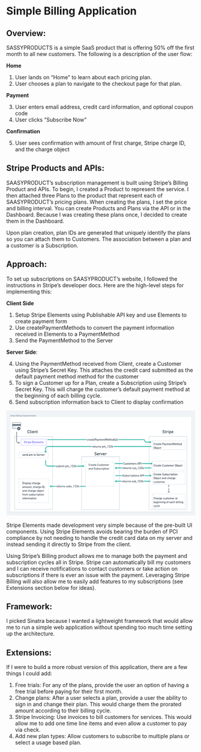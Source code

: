 # Simple Billing Application

## Overview:
SASSYPRODUCTS is a simple SaaS product that is offering 50% off the first month to all new customers. The following is a description of the user flow:

**Home** 
1. User lands on “Home” to learn about each pricing plan.
2. User chooses a plan to navigate to the checkout page for that plan.

**Payment**

3. User enters email address, credit card information, and optional coupon code
4. User clicks “Subscribe Now”

**Confirmation**

5. User sees confirmation with amount of first charge, Stripe charge ID, and the charge object
 
## Stripe Products and APIs:
SAASYPRODUCT’s subscription management is built using Stripe’s Billing Product and APIs. To begin, I created a Product to represent the service. I then attached three Plans to the product that represent each of SAASYPRODUCT’s pricing plans. When creating the plans, I set the price and billing interval. You can create Products and Plans via the API or in the Dashboard. Because I was creating these plans once, I decided to create them in the Dashboard. 

Upon plan creation, plan IDs are generated that uniquely identify the plans so you can attach them to Customers. The association between a plan and a customer is a Subscription. 

## Approach:
To set up subscriptions on SAASYPRODUCT’s website, I followed the instructions in Stripe’s developer docs.  Here are the high-level steps for implementing this:

**Client Side**
1.    Setup Stripe Elements using Publishable API key and use Elements to create payment form
2.    Use createPaymentMethods to convert the payment information received in Elements to a PaymentMethod
3.    Send the PaymentMethod to the Server

**Server Side**:

4. Using the PaymentMethod received from Client, create a Customer using Stripe’s Secret Key. This attaches the credit card submitted as the default payment method method for the customer
5. To sign a Customer up for a Plan, create a Subscription using Stripe’s Secret Key. This will charge the customer’s default payment method at the beginning of each billing cycle. 
6. Send subscription information back to Client to display confirmation

![Billing Diagram](/Billing-diagram.png)

Stripe Elements made development very simple because of the pre-built UI components. Using Stripe Elements avoids bearing the burden of PCI compliance by not needing to handle the credit card data on my server and instead sending it directly to Stripe from the client. 

Using Stripe’s Billing product allows me to manage both the payment and subscription cycles all in Stripe. Stripe can automatically bill my customers and I can receive notifications to contact customers or take action on subscriptions if there is ever an issue with the payment. Leveraging Stripe Billing will also allow me to easily add features to my subscriptions (see Extensions section below for ideas). 

## Framework:
I picked Sinatra because I wanted a lightweight framework that would allow me to run a simple web application without spending too much time setting up the architecture.

## Extensions:
If I were to build a more robust version of this application, there are a few things I could add:
1. Free trials: For any of the plans, provide the user an option of having a free trial before paying for their first month.
2. Change plans: After a user selects a plan, provide a user the ability to sign in and change their plan. This would charge them the prorated amount according to their billing cycle. 
3. Stripe Invoicing: Use invoices to bill customers for services. This would allow me to add one time line items and even allow a customer to pay via check. 
4. Add new plan types: Allow customers to subscribe to multiple plans or select a usage based plan. 

